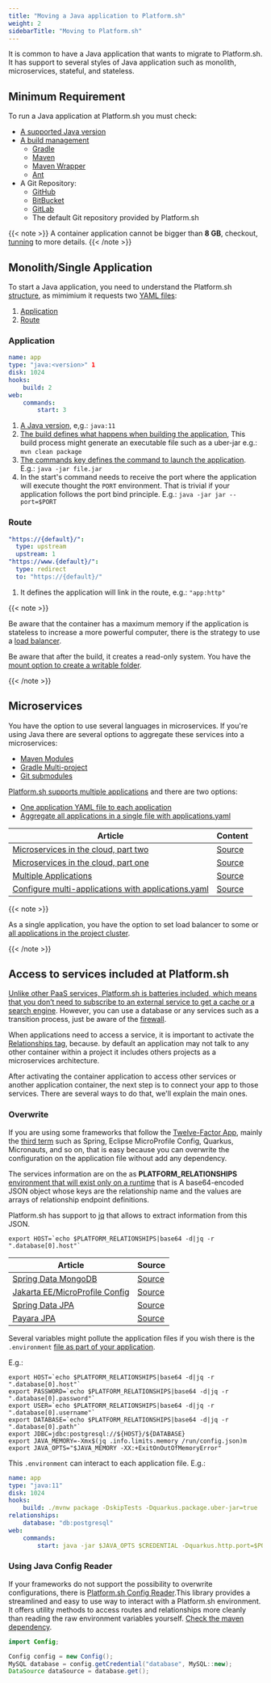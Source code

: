 ```yaml
---
title: "Moving a Java application to Platform.sh"
weight: 2
sidebarTitle: "Moving to Platform.sh"
---
```




It is common to have a Java application that wants to migrate to Platform.sh. It has support to several styles of Java application such as monolith, microservices, stateful, and stateless.



## Minimum Requirement



To run a Java application at Platform.sh you must check: 



* [A supported Java version](https://docs.platform.sh/languages/java.html#supported-versions)
* [A build management](https://docs.platform.sh/languages/java.html#support-build-automation)
  * [Gradle](https://docs.gradle.org/current/userguide/gradle_wrapper.html)
  * [Maven](https://maven.apache.org/) 
  * [Maven Wrapper](https://www.baeldung.com/maven-wrapper)
  * [Ant](https://ant.apache.org/)
* A Git Repository:
  * [GitHub](https://docs.platform.sh/integrations/source/github.html)
  * [BitBucket](https://docs.platform.sh/integrations/source/bitbucket.html)
  * [GitLab](https://docs.platform.sh/integrations/source/gitlab.html)
  * The default Git repository provided by Platform.sh

{{< note >}}
A container application cannot be bigger than **8 GB**, checkout, [tunning](https://docs.platform.sh/languages/java/tuning.html) to more details.
{{< /note >}}

## Monolith/Single Application

To start a Java application, you need to understand the Platform.sh [structure](https://docs.platform.sh/overview/structure.html), as mimimium it requests two [YAML files](https://docs.platform.sh/configuration/yaml.html): 

1. [Application](https://docs.platform.sh/configuration/app.html)
2. [Route](https://docs.platform.sh/configuration/routes.html)

### Application

```yaml
name: app
type: "java:<version>" 1
disk: 1024
hooks:
    build: 2
web:
    commands:
        start: 3
```

1. [A Java version](https://docs.platform.sh/languages/java.html#supported-versions), e,g.: `java:11`
2. [The build defines what happens when building the application](https://docs.platform.sh/configuration/app/build.html#build), This build process might generate an executable file such as a uber-jar e.g.: `mvn clean package`
3. [The commands key defines the command to launch the application](https://docs.platform.sh/configuration/app/web.html#commands). E.g.:  `java -jar file.jar`
4. In the start's command needs to receive the port where the application will execute thought the `PORT` environment. That is trivial if your application follows the port bind principle. E.g.: `java -jar jar --port=$PORT`

### Route

```yaml
"https://{default}/":
  type: upstream
  upstream: 1
"https://www.{default}/":
  type: redirect
  to: "https://{default}/"
```

1. It defines the application will link in the route, e.g.: `"app:http"`

{{< note >}}

Be aware that the container has a maximum memory if the application is stateless to increase a more powerful computer, there is the strategy to use a [load balancer](https://community.platform.sh/t/how-to-configure-load-balancer-in-a-single-application/553).

Be aware that after the build, it creates a read-only system. You have the [mount option to create a writable folder](https://docs.platform.sh/configuration/app/storage.html#mounts).

{{< /note >}}

## Microservices

You have the option to use several languages in microservices. If you're using Java there are several options to aggregate these services into a microservices:

* [Maven Modules](https://maven.apache.org/guides/mini/guide-multiple-modules.html)
* [Gradle Multi-project](https://guides.gradle.org/creating-multi-project-builds/)
* [Git submodules](https://docs.platform.sh/development/submodules.html)

[Platform.sh supports multiple applications](https://docs.platform.sh/configuration/app/multi-app.html) and there are two options:

* [One application YAML file to each application](https://docs.platform.sh/configuration/app.html)
* [Aggregate all applications in a single file with applications.yaml](https://docs.platform.sh/configuration/app/multi-app.html#applicationsyaml)

| Article                                                      | Content                                                      |
| ------------------------------------------------------------ | ------------------------------------------------------------ |
| [Microservices in the cloud, part two](https://platform.sh/blog/2019/microservices-in-the-cloud-part-two/) | [Source](https://github.com/EventosJEspanol/latin-america-micro-profile) |
| [Microservices in the cloud, part one](https://platform.sh/blog/2019/microservices-in-the-cloud-part-one/) | [Source](https://github.com/EventosJEspanol/latin-america-micro-profile) |
| [Multiple Applications](https://community.platform.sh/t/multiple-applications-tomcat/468) | [Source](https://github.com/platformsh-examples/tomcat-multi-app) |
| [Configure multi-applications with applications.yaml](https://community.platform.sh/t/how-to-configure-multi-applications-with-applications-yaml/552) | [Source](https://github.com/platformsh-examples/tomcat-multi-app-applications) |

{{< note >}}

As a single application, you have the option to set load balancer to some or [all applications in the project cluster](https://community.platform.sh/t/how-to-configure-load-balancer-in-a-multiple-applications/554).

{{< /note >}}

## Access to services included at Platform.sh

[Unlike other PaaS services, Platform.sh is batteries included, which means that you don’t need to subscribe to an external service to get a cache or a search engine](https://docs.platform.sh/configuration/services.html). However, you can use a database or any services such as a transition process, just be aware of the [firewall](https://docs.platform.sh/configuration/app/firewall.html). 

When applications need to access a service, it is important to activate the [Relationships tag](https://docs.platform.sh/configuration/app/relationships.html), because. by default an application may not talk to any other container within a project it includes others projects as a microservices architecture.

After activating the container application to access other services or another application container, the next step is to connect your app to those services. There are several ways to do that, we'll explain the main ones.

### Overwrite

If you are using some frameworks that follow the [Twelve-Factor App](https://12factor.net/), mainly the [third term](https://12factor.net/config) such as Spring, Eclipse MicroProfile Config, Quarkus, Micronauts, and so on, that is easy because you can overwrite the configuration on the application file without add any dependency.

The services information are on the as **PLATFORM_RELATIONSHIPS** [environment that will exist only on a runtime](https://docs.platform.sh/development/variables.html) that is A base64-encoded JSON object whose keys are the relationship name and the values are arrays of relationship endpoint definitions. 

Platform.sh has support to [jq](https://stedolan.github.io/jq/) that allows to extract information from this JSON.

```shell
export HOST=`echo $PLATFORM_RELATIONSHIPS|base64 -d|jq -r ".database[0].host"`
```

| Article                                                      | Source                                                       |
| ------------------------------------------------------------ | ------------------------------------------------------------ |
| [Spring Data MongoDB](https://community.platform.sh/t/how-to-overwrite-spring-data-mongodb-variable-to-access-platform-sh-services/528) | [Source](https://github.com/platformsh-examples/java-overwrite-configuration/tree/master/spring-mongodb) |
| [Jakarta EE/MicroProfile Config](https://community.platform.sh/t/how-to-overwrite-configuration-to-jakarta-microprofile-to-access-platform-sh-services/520) | [Source](https://github.com/platformsh-examples/java-overwrite-configuration/tree/master/jakarta-nosql) |
| [Spring Data JPA](https://community.platform.sh/t/how-to-overwrite-spring-data-variable-to-access-platform-sh-services/518) | [Source](https://github.com/platformsh-examples/java-overwrite-configuration/tree/master/spring-jpa) |
| [Payara JPA](https://community.platform.sh/t/how-to-overwrite-variables-to-payara-jpa-access-platform-sh-sql-services/519) | [Source](https://github.com/platformsh-examples/java-overwrite-configuration/blob/master/payara/README.md) |

Several variables might pollute the application files if you wish there is the `.environment` [file as part of your application](https://docs.platform.sh/development/variables.html?#shell-variables). 

E.g.:

```shell
export HOST=`echo $PLATFORM_RELATIONSHIPS|base64 -d|jq -r ".database[0].host"`
export PASSWORD=`echo $PLATFORM_RELATIONSHIPS|base64 -d|jq -r ".database[0].password"`
export USER=`echo $PLATFORM_RELATIONSHIPS|base64 -d|jq -r ".database[0].username"`
export DATABASE=`echo $PLATFORM_RELATIONSHIPS|base64 -d|jq -r ".database[0].path"`
export JDBC=jdbc:postgresql://${HOST}/${DATABASE}
export JAVA_MEMORY=-Xmx$(jq .info.limits.memory /run/config.json)m
export JAVA_OPTS="$JAVA_MEMORY -XX:+ExitOnOutOfMemoryError"
```

This `.environment` can interact to each application file. E.g.: 

```yaml
name: app
type: "java:11"
disk: 1024
hooks:
    build: ./mvnw package -DskipTests -Dquarkus.package.uber-jar=true
relationships:
    database: "db:postgresql"
web:
    commands:
        start: java -jar $JAVA_OPTS $CREDENTIAL -Dquarkus.http.port=$PORT jarfile.jar

```



### Using Java Config Reader

If your frameworks do not support the possibility to overwrite configurations, there is [Platform.sh Config Reader](https://github.com/platformsh/config-reader-java).This library provides a streamlined and easy to use way to interact with a Platform.sh environment. It offers utility methods to access routes  and relationships more cleanly than reading the raw environment  variables yourself. [Check the maven dependency](https://mvnrepository.com/artifact/sh.platform/config).

```java
import Config;

Config config = new Config();
MySQL database = config.getCredential("database", MySQL::new);
DataSource dataSource = database.get();
```

